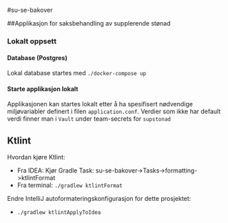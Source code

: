 #su-se-bakover

##Applikasjon for saksbehandling av supplerende stønad
### Lokalt oppsett
#### Database (Postgres)
Lokal database startes med `./docker-compose up`
#### Starte applikasjon lokalt
Applikasjonen kan startes lokalt etter å ha spesifisert nødvendige miljøvariabler definert i filen `application.conf`. 
Verdier som ikke har default verdi finner man i `Vault` under team-secrets for  `supstonad`

## Ktlint
Hvordan kjøre Ktlint:
* Fra IDEA: Kjør Gradle Task: su-se-bakover->Tasks->formatting->ktlintFormat
* Fra terminal: `./gradlew ktlintFormat`

Endre IntelliJ autoformateringskonfigurasjon for dette prosjektet:
* `./gradlew ktlintApplyToIdea`

